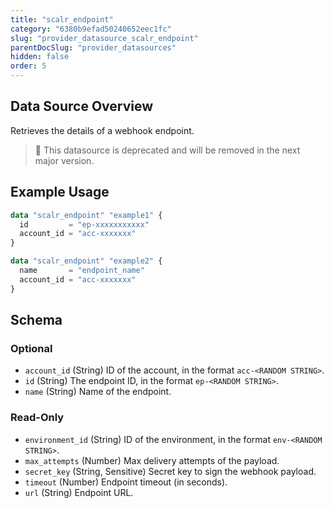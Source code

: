 ```yaml
---
title: "scalr_endpoint"
category: "6380b9efad50240652eec1fc"
slug: "provider_datasource_scalr_endpoint"
parentDocSlug: "provider_datasources"
hidden: false
order: 5
---
```

## Data Source Overview

Retrieves the details of a webhook endpoint.

> 🚧 This datasource is deprecated and will be removed in the next major version.

## Example Usage

```terraform
data "scalr_endpoint" "example1" {
  id         = "ep-xxxxxxxxxxx"
  account_id = "acc-xxxxxxx"
}

data "scalr_endpoint" "example2" {
  name       = "endpoint_name"
  account_id = "acc-xxxxxxx"
}
```

<!-- schema generated by tfplugindocs -->
## Schema

### Optional

- `account_id` (String) ID of the account, in the format `acc-<RANDOM STRING>`.
- `id` (String) The endpoint ID, in the format `ep-<RANDOM STRING>`.
- `name` (String) Name of the endpoint.

### Read-Only

- `environment_id` (String) ID of the environment, in the format `env-<RANDOM STRING>`.
- `max_attempts` (Number) Max delivery attempts of the payload.
- `secret_key` (String, Sensitive) Secret key to sign the webhook payload.
- `timeout` (Number) Endpoint timeout (in seconds).
- `url` (String) Endpoint URL.
